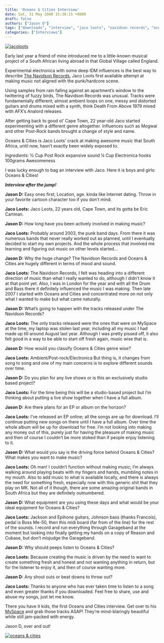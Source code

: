 ```yaml
---
title: 'Oceans & Cities Interview'
date: Sat, 31 May 2008 15:38:15 +0000
draft: false
authors: ["Jason D"]
tags: ["downloads", "interview", "jaco loots", "navidson records", "oceans & cities"]
categories: ["Interviews"]
---
```


[![](/wp-content/uploads/2008/05/jacoloots.jpg "jacoloots")](/wp-content/uploads/2008/05/jacoloots.jpg)

Early last year a friend of mine introduced me to a little-known musical project of a South African living abroad in that Global Village called England.

Experimental electronica with some deep IDM influences is the best way to describe [The Navidson Records](http://www.myspace.com/thenavidsonrecordsmusic "Navidson Records"), Jaco Loots first available attempt at making music not aligned with the punk/hardcore scene.

Using samples from rain falling against an apartment’s window to the twittering of fuzzy birds, The Navidson Records was unusual. Tracks were fundamentally different; almost ambient loops on one, messy and distorted guitars and drums mixed with a synth, think Death From Above 1979 mixed with AFX’s Analord releases.

After getting back to good ol’ Cape Town, 22 year-old Jaco started experimenting with a different genre altogether. Influences such as Mogwai and other Post-Rock bands brought a change of style and name.

Oceans & Cities is Jaco Loots’ crack at making awesome music that South Africa, until now, hasn’t exactly been widely exposed to.

_Ingredients:_ ½ Cup Post Rock expansive sound ¼ Cup Electronica hooks 100grams Awesomeness

I was lucky enough to bag an interview with Jaco. Here it is boys and girls: Oceans & Cities!

_**Interview after the jump!**_

**Jason D:** Easy ones first; Location, age. kinda like Internet dating. Throw in your favorite cartoon character too if you don’t mind.

**Jaco Loots:** Jaco Loots, 22 years old, Cape Town, and its gotta be Eric Cartman.

**Jason D:** How long have you been actively involved in making music?

**Jaco Loots:** Probably around 2003, the punk band days. From there it was numerous bands that never really worked out as planned, until I eventually decided to start my own projects. And the whole process that involved me learning and figuring out music on other levels started…

**Jason D:** Why the huge change? The Navidson Records and Oceans & Cities are hugely different in terms of mood and sound.

**Jaco Loots:** The Navidson Records, I felt was heading into a different direction of music than what I really wanted to do, although I didn’t know it at that point yet. Also, I was in London for the year and with all the Drum and Bass there it definitely influenced the music I was making. Then late 2007 I started with Oceans and Cities and concentrated more on not only what I wanted to make but what came naturally.

**Jason D:** What’s going to happen with the tracks released under The Navidson Records?

**Jaco Loots:** The only tracks released were the ones that were on MySpace at the time, my laptop was stolen last year, including all my music I had made up till around August last year. Although I was pretty pissed off, it also felt good in a way to be able to start off fresh again, music wise that is.

**Jason D:** How would you classify Oceans & Cities genre wise?

**Jaco Loots:** Ambient/Post-rock/Electronica But thing is, it changes from song to song and one of my main concerns is to explore different sounds over time.

**Jason D:** Do you plan for any live shows or is this an exclusively studio based project?

**Jaco Loots:** For the time being this will be a studio-based project but I’m thinking about putting a live show together when I have a full album.

**Jason D:** Are there plans for an EP or album on the horizon?

**Jaco Loots:** I’ve released an EP online; all the songs are up for download. I’ll continue putting new songs on there until I have a full album. Over time the whole album will be up for download for free. I’m not looking into making any money out of this, purely just for having the pleasure of making music and then of course I couldn’t be more stoked than if people enjoy listening to it.

**Jason D:** What would you say is the driving force behind Oceans & Cities? What makes you want to make music?

**Jaco Loots:** Oh man! I couldn’t function without making music; I’m always walking around playing beats with my fingers and hands, mumbling notes in my mouth. Also to add music to what is available locally, and there is always the need for something fresh, especially now with this generic shit that they play on MK. Not all of it though, there are some amazing original bands in South Africa but they are definitely outnumbered.

**Jason D:** What equipment are you using these days and what would be your ideal equipment for Oceans & Cities?

**Jaco Loots:** Jackson and Epihone guitars, Johnson bass (thanks Francois), pedal is Boss Me-50, then this midi board (far from of the line) for the rest of the sounds. I record and run everything through Garageband at the moment but looking into finally getting my hands on a copy of Reason and Cubase, but don’t misjudge the Garageband.

**Jason D:** Why should peeps listen to Oceans & Cities?

**Jaco Loots:** Because creating the music is driven by the need to want to create something fresh and honest and not wanting anything in return, but for the listener to enjoy it, and then of course wanting more.

**Jason D:** Any shout outs or beat downs to throw out?

**Jaco Loots:** Thanks to anyone who has ever taken time to listen to a song and even greater thanks if you downloaded. Feel free to share, use and abuse my songs, just let me know.

There you have it kids, the first Oceans and Cities interview. Get over to his [MySpace](http://www.myspace.com/oceansandcities "Oceans & Cities") and grab those tracks ASAP! They’re mind-blaringly beautiful while still jam-packed with energy.

Jason D, over and out!

[![](/wp-content/uploads/2008/05/oceanscities.jpg "oceans & cities")](/wp-content/uploads/2008/05/oceanscities.jpg)